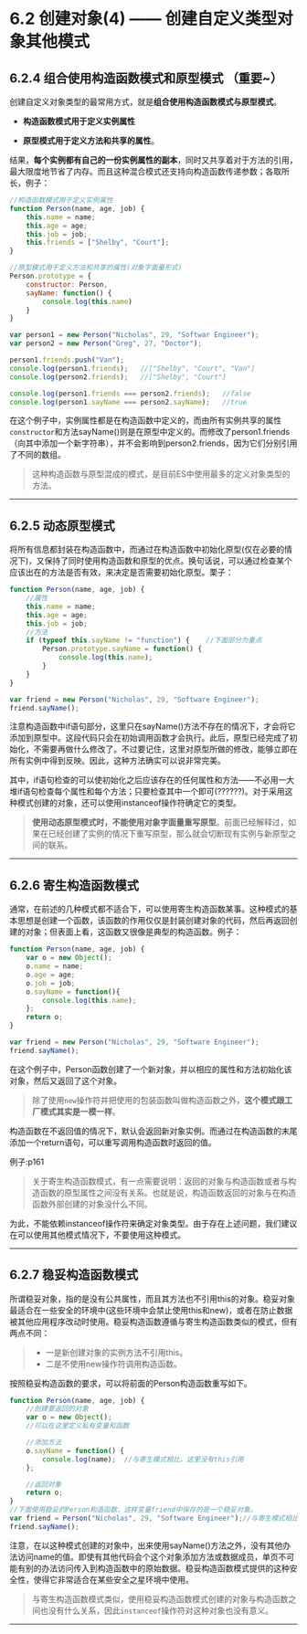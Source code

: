 # 6.2 创建对象(4) —— 创建自定义类型对象其他模式

## 6.2.4 **组合使用构造函数模式和原型模式** （重要~）

创建自定义对象类型的最常用方式，就是**组合使用构造函数模式与原型模式**。

- **构造函数模式用于定义实例属性**

- **原型模式用于定义方法和共享的属性**。

结果，**每个实例都有自己的一份实例属性的副本**，同时又共享着对于方法的引用，最大限度地节省了内存。而且这种混合模式还支持向构造函数传递参数；各取所长，例子：
```js
//构造函数模式用于定义实例属性
function Person(name, age, job) {
    this.name = name;
    this.age = age;
    this.job = job;
    this.friends = ["Shelby", "Court"];
}

//原型模式用于定义方法和共享的属性(对象字面量形式)
Person.prototype = {
    constructor: Person,
    sayName: function() {
        console.log(this.name)
    }
}

var person1 = new Person("Nicholas", 29, "Softwar Engineer");
var person2 = new Person("Greg", 27, "Doctor");

person1.friends.push("Van");
console.log(person1.friends);   //["Shelby", "Court", "Van"]
console.log(person2.friends);   //["Shelby", "Court"]

console.log(person1.friends === person2.friends);   //false
console.log(person1.sayName === person2.sayName);   //true
```

在这个例子中，实例属性都是在构造函数中定义的，而由所有实例共享的属性`constructor`和方法sayName()则是在原型中定义的。而修改了person1.friends（向其中添加一个新字符串），并不会影响到person2.friends，因为它们分别引用了不同的数组。

> 这种构造函数与原型混成的模式，是目前ES中使用最多的定义对象类型的方法。

---

## 6.2.5 动态原型模式

将所有信息都封装在构造函数中，而通过在构造函数中初始化原型(仅在必要的情况下)，又保持了同时使用构造函数和原型的优点。换句话说，可以通过检查某个应该出在的方法是否有效，来决定是否需要初始化原型。栗子：
```js
function Person(name, age, job) {
    //属性
    this.name = name;
    this.age = age;
    this.job = job;
    //方法
    if (typeof this.sayName != "function") {    //下面部分为重点
        Person.prototype.sayName = function() {
            console.log(this.name);
        }
    }
}

var friend = new Person("Nicholas", 29, "Software Engineer");
friend.sayName();
```

注意构造函数中if语句部分，这里只在sayName()方法不存在的情况下，才会将它添加到原型中。这段代码只会在初始调用函数才会执行。此后，原型已经完成了初始化，不需要再做什么修改了。不过要记住，这里对原型所做的修改，能够立即在所有实例中得到反映。因此，这种方法确实可以说非常完美。

其中，if语句检查的可以使初始化之后应该存在的任何属性和方法——不必用一大堆if语句检查每个属性和每个方法；只要检查其中一个即可(??????)。对于采用这种模式创建的对象，还可以使用instanceof操作符确定它的类型。

> **使用动态原型模式时，不能使用对象字面量重写原型**。前面已经解释过，如果在已经创建了实例的情况下重写原型，那么就会切断现有实例与新原型之间的联系。

---

## 6.2.6 寄生构造函数模式

通常，在前述的几种模式都不适合下，可以使用寄生构造函数某事。这种模式的基本思想是创建一个函数，该函数的作用仅仅是封装创建对象的代码，然后再返回创建的对象；但表面上看，这函数又很像是典型的构造函数。例子：
```js
function Person(name, age, job) {
    var o = new Object();
    o.name = name;
    o.age = age;
    o.job = job;
    o.sayName = function(){
        console.log(this.name);
    };
    return o;
}

var friend = new Person("Nicholas", 29, "Software Engineer");
friend.sayName();
```

在这个例子中，Person函数创建了一个新对象，并以相应的属性和方法初始化该对象，然后又返回了这个对象。

> 除了使用`new`操作符并把使用的包装函数叫做构造函数之外，**这个模式跟工厂模式其实是一模一样**。

构造函数在不返回值的情况下，默认会返回新对象实例。而通过在构造函数的末尾添加一个return语句，可以重写调用构造函数时返回的值。

例子:p161

> 关于寄生构造函数模式，有一点需要说明：返回的对象与构造函数或者与构造函数的原型属性之间没有关系。也就是说，构造函数返回的对象与在构造函数外部创建的对象没什么不同。

为此，不能依赖instanceof操作符来确定对象类型。由于存在上述问题，我们建议在可以使用其他模式情况下，不要使用这种模式。

---

## 6.2.7 稳妥构造函数模式

所谓稳妥对象，指的是没有公共属性，而且其方法也不引用this的对象。稳妥对象最适合在一些安全的环境中(这些环境中会禁止使用this和new)，或者在防止数据被其他应用程序改动时使用。稳妥构造函数遵循与寄生构造函数类似的模式，但有两点不同：

> - 一是新创建对象的实例方法不引用this。
> - 二是不使用new操作符调用构造函数。

按照稳妥构造函数的要求，可以将前面的Person构造函数重写如下。
```js
function Person(name, age, job) {
    //创建要返回的对象
    var o = new Object();
    //可以在这里定义私有变量和函数

    //添加方法
    o.sayName = function() {
        console.log(name);  //与寄生模式相比，这里没有this引用
    };

    //返回对象
    return o;
}
//下面使用稳妥的Person构造函数，这样变量friend中保存的是一个稳妥对象。
var friend = Person("Nicholas", 29, "Software Engineer");//与寄生模式相比，这里没有new操作符
friend.sayName();  
```

注意，在以这种模式创建的对象中，出来使用sayName()方法之外，没有其他办法访问name的值。即使有其他代码会个这个对象添加方法或数据成员，单页不可能有别的办法访问传入到构造函数中的原始数据。稳妥构造函数模式提供的这种安全性，使得它非常适合在某些安全之星环境中使用。

> 与寄生构造函数模式类似，使用稳妥构造函数模式创建的对象与构造函数之间也没有什么关系，因此`instanceof`操作符对这种对象也没有意义。

----